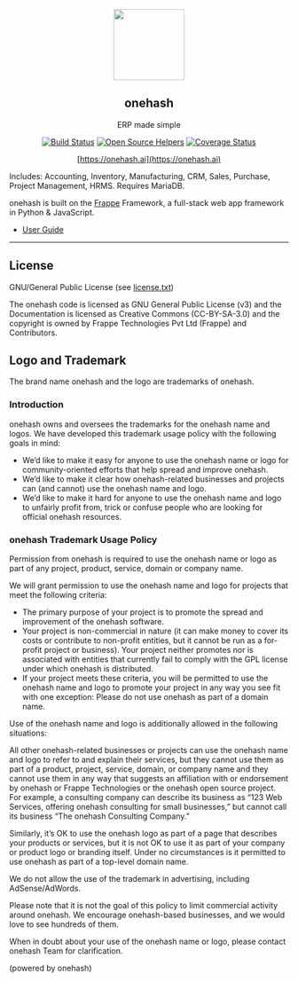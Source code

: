 <div align="center">
    <img src="https://uploads-ssl.webflow.com/5e53d34464688e6f5960a338/5e53daa73a0dbd1a9393096f_onehashlogo-01-01.svg" height="128">
    <h2>onehash</h2>
    <p align="center">
        <p>ERP made simple</p>
    </p>

[![Build Status](https://travis-ci.com/frappe/erpnext.svg)](https://travis-ci.com/frappe/erpnext)
[![Open Source Helpers](https://www.codetriage.com/frappe/erpnext/badges/users.svg)](https://www.codetriage.com/frappe/erpnext)
[![Coverage Status](https://coveralls.io/repos/github/frappe/erpnext/badge.svg?branch=develop)](https://coveralls.io/github/frappe/erpnext?branch=develop)

[https://onehash.ai](https://onehash.ai)

</div>

Includes: Accounting, Inventory, Manufacturing, CRM, Sales, Purchase, Project Management, HRMS. Requires MariaDB.

onehash is built on the [Frappe](https://github.com/frappe/frappe) Framework, a full-stack web app framework in Python & JavaScript.

- [User Guide](https://help.onehash.ai)


---

## License

GNU/General Public License (see [license.txt](license.txt))

The onehash code is licensed as GNU General Public License (v3) and the Documentation is licensed as Creative Commons (CC-BY-SA-3.0) and the copyright is owned by Frappe Technologies Pvt Ltd (Frappe) and Contributors.


## Logo and Trademark

The brand name onehash and the logo are trademarks of onehash.

### Introduction

onehash owns and oversees the trademarks for the onehash name and logos. We have developed this trademark usage policy with the following goals in mind:

- We’d like to make it easy for anyone to use the onehash name or logo for community-oriented efforts that help spread and improve onehash.
- We’d like to make it clear how onehash-related businesses and projects can (and cannot) use the onehash name and logo.
- We’d like to make it hard for anyone to use the onehash name and logo to unfairly profit from, trick or confuse people who are looking for official onehash resources.

### onehash Trademark Usage Policy

Permission from onehash is required to use the onehash name or logo as part of any project, product, service, domain or company name.

We will grant permission to use the onehash name and logo for projects that meet the following criteria:

- The primary purpose of your project is to promote the spread and improvement of the onehash software.
- Your project is non-commercial in nature (it can make money to cover its costs or contribute to non-profit entities, but it cannot be run as a for-profit project or business).
Your project neither promotes nor is associated with entities that currently fail to comply with the GPL license under which onehash is distributed.
- If your project meets these criteria, you will be permitted to use the onehash name and logo to promote your project in any way you see fit with one exception: Please do not use onehash as part of a domain name.

Use of the onehash name and logo is additionally allowed in the following situations:

All other onehash-related businesses or projects can use the onehash name and logo to refer to and explain their services, but they cannot use them as part of a product, project, service, domain, or company name and they cannot use them in any way that suggests an affiliation with or endorsement by onehash or Frappe Technologies or the onehash open source project. For example, a consulting company can describe its business as “123 Web Services, offering onehash consulting for small businesses,” but cannot call its business “The onehash Consulting Company.”

Similarly, it’s OK to use the onehash logo as part of a page that describes your products or services, but it is not OK to use it as part of your company or product logo or branding itself. Under no circumstances is it permitted to use onehash as part of a top-level domain name.

We do not allow the use of the trademark in advertising, including AdSense/AdWords.

Please note that it is not the goal of this policy to limit commercial activity around onehash. We encourage onehash-based businesses, and we would love to see hundreds of them.

When in doubt about your use of the onehash name or logo, please contact onehash Team for clarification.

(powered by onehash)